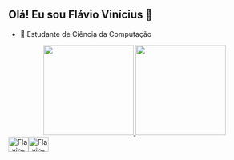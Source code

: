 ## Olá! Eu sou Flávio Vinícius 👋


- 🔭 Estudante de Ciência da Computação

<div align="center">
  <a href="https://github.com/FVSSANTOS">
  <img height="180em" src="https://github-readme-stats.vercel.app/api?username=FVSSANTOS&show_icons=true&theme=dark&include_all_commits=true&count_private=true"/>
  <img height="180em" src="https://github-readme-stats.vercel.app/api/top-langs/?username=FVSSANTOS&layout=compact&langs_count=7&theme=dark"/>
</div>

<div align="center">
  <div  style="display: flex" flex-direction:"row" ><br>
    <img align="center" alt="Flavio-Java" height="30" width="40" src="https://cdn.jsdelivr.net/gh/devicons/devicon/icons/java/java-plain.svg"/>
    <img align="center" alt="Flavio-JS" height="30" width="40" src="https://cdn.jsdelivr.net/gh/devicons/devicon/icons/javascript/javascript-original.svg" />
  </div>
 </div>

